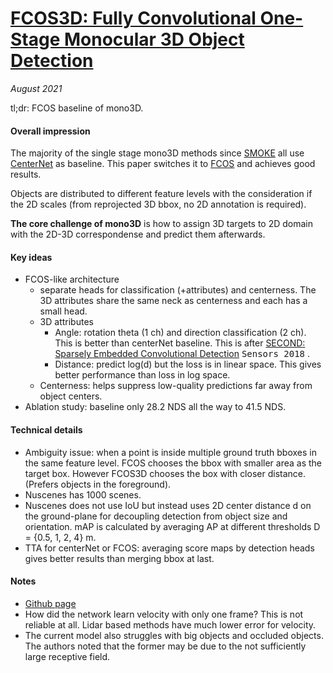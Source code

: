 # [FCOS3D: Fully Convolutional One-Stage Monocular 3D Object Detection](https://arxiv.org/abs/2104.10956)

_August 2021_

tl;dr: FCOS baseline of mono3D.

#### Overall impression
The majority of the single stage mono3D methods since [SMOKE](smoke.md) all use [CenterNet](centernet.md) as baseline. This paper switches it to [FCOS](fcos.md) and achieves good results.

Objects are distributed to different feature levels with the consideration if the 2D scales (from reprojected 3D bbox, no 2D annotation is required). 

**The core challenge of mono3D** is how to assign 3D targets to 2D domain with the 2D-3D correspondense and predict them afterwards.

#### Key ideas
- FCOS-like architecture
	- separate heads for classification (+attributes) and centerness. The 3D attributes share the same neck as centerness and each has a small head.
	- 3D attributes
		- Angle: rotation theta (1 ch) and direction classification (2 ch). This is better than centerNet baseline. This is after [SECOND: Sparsely Embedded Convolutional Detection](https://www.mdpi.com/1424-8220/18/10/3337/pdf) <kbd>Sensors 2018</kbd> .
		- Distance: predict log(d) but the loss is in linear space. This gives better performance than loss in log space.
	- Centerness: helps suppress low-quality predictions far away from object centers. 
- Ablation study: baseline only 28.2 NDS all the way to 41.5 NDS.


#### Technical details
- Ambiguity issue: when a point is inside multiple ground truth bboxes in the same feature level. FCOS chooses the bbox with smaller area as the target box. However FCOS3D chooses the box with closer distance. (Prefers objects in the foreground).
- Nuscenes has 1000 scenes.
- Nuscenes does not use IoU but instead uses 2D center distance d on the ground-plane for decoupling detection from object size and orientation. mAP is calculated by averaging AP at different thresholds D = {0.5, 1, 2, 4} m.
- TTA for centerNet or FCOS: averaging score maps by detection heads gives better results than merging bbox at last.

#### Notes
- [Github page](https://github.com/open-mmlab/mmdetection3d/blob/master/configs/fcos3d/README.md)
- How did the network learn velocity with only one frame? This is not reliable at all. Lidar based methods have much lower error for velocity.
- The current model also struggles with big objects and occluded objects. The authors noted that the former may be due to the not sufficiently large receptive field.
